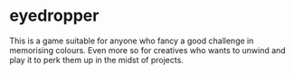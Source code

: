# eyedropper
This is a game suitable for anyone who fancy a good challenge in memorising colours. Even more so for creatives who wants to unwind and play it to perk them up in the midst of projects.

